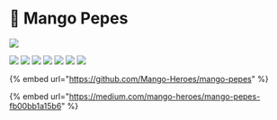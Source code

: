 # 🤣 Mango Pepes

![](<../.gitbook/assets/018 (1).png>)

![](../.gitbook/assets/011a.png) ![](../.gitbook/assets/012.png) ![](../.gitbook/assets/013.png) ![](../.gitbook/assets/014.png) ![](../.gitbook/assets/016.png) ![](../.gitbook/assets/020.png) ![](../.gitbook/assets/019.png)

{% embed url="https://github.com/Mango-Heroes/mango-pepes" %}

{% embed url="https://medium.com/mango-heroes/mango-pepes-fb00bb1a15b6" %}
